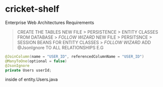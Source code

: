 # cricket-shelf
Enterprise Web Architectures Requirements

> CREATE THE TABLES
> NEW FILE > PERSISTENCE > ENTITY CLASSES FROM DATABASE > *FOLLOW WIZARD*
> NEW FILE > PERSITSNCE > SESSION BEANS FOR ENTITY CLASSES > *FOLLOW WIZARD*
> ADD @JsonIgnore TO ALL RELATIONSHIPS E.G 
```java
@JoinColumn(name = "USER_ID", referencedColumnName = "USER_ID")
@ManyToOne(optional = false)
@JsonIgnore
private Users userId;
```
inside of entity.Users.java
